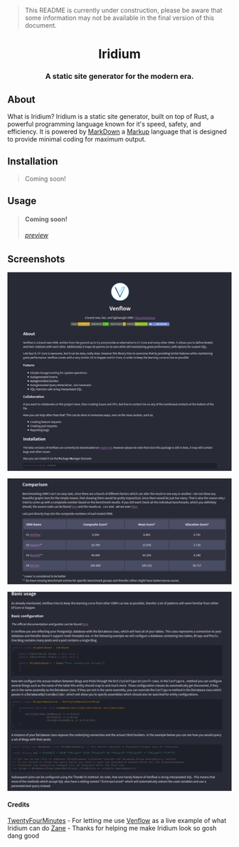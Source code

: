 > This README is currently under construction, please be aware that some information may not be available in the final version of this document.
<p>
    <h1 align="center">Iridium</h1>
	<h3 align="center">A static site generator for the modern era.</h3>
</p>

## About
What is Iridium?
Iridium is a static site generator, built on top of Rust, a powerful programming language known for it's speed, safety, and efficiency. It is powered by [MarkDown](https://en.wikipedia.org/wiki/Markdown) a [Markup](https://en.wikipedia.org/wiki/Markup_language) language that is designed to provide minimal coding for maximum output.

## Installation
> Coming soon!

## Usage
> #### Coming soon!
> ###### [preview](Documentation/introduction)

## Screenshots
![](./media/Pasted%20image%2020201025024807.png)

![](./media/Pasted%20image%2020201025024839.png)

![](./media/Pasted%20image%2020201025024854.png)

#### Credits

[TwentyFourMinutes](https://github.com/TwentyFourMinutes) - For letting me use [Venflow](https://github.com/TwentyFourMinutes/Venflow) as a live example of what Iridium can do
[Zane](https://github.com/AnotherZane) - Thanks for helping me make Iridium look so gosh dang good

